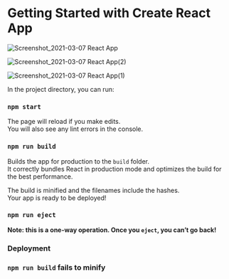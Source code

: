 # Getting Started with Create React App

![Screenshot_2021-03-07 React App](https://user-images.githubusercontent.com/60151264/110232861-09d0d600-7f29-11eb-8366-c5c42fa6694f.png)

![Screenshot_2021-03-07 React App(2)](https://user-images.githubusercontent.com/60151264/110281825-17986100-7fe6-11eb-8672-4f61ad61ce65.png)

![Screenshot_2021-03-07 React App(1)](https://user-images.githubusercontent.com/60151264/110281932-457da580-7fe6-11eb-823b-813196b86d23.png)

In the project directory, you can run:

### `npm start`

The page will reload if you make edits.\
You will also see any lint errors in the console.

### `npm run build`

Builds the app for production to the `build` folder.\
It correctly bundles React in production mode and optimizes the build for the best performance.

The build is minified and the filenames include the hashes.\
Your app is ready to be deployed!

### `npm run eject`

**Note: this is a one-way operation. Once you `eject`, you can’t go back!**

### Deployment

### `npm run build` fails to minify
